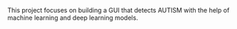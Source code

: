 This project focuses on building a GUI that detects AUTISM with the help of machine learning and deep learning models.

